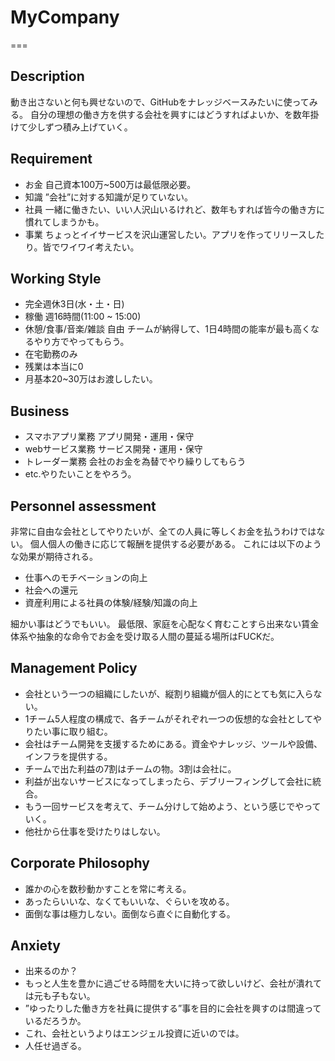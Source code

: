 # MyCompany
===

## Description
<p>
動き出さないと何も興せないので、GitHubをナレッジベースみたいに使ってみる。
自分の理想の働き方を供する会社を興すにはどうすればよいか、を数年掛けて少しずつ積み上げていく。
</p>

## Requirement
- お金 自己資本100万~500万は最低限必要。
- 知識 ”会社”に対する知識が足りていない。
- 社員 一緒に働きたい、いい人沢山いるけれど、数年もすれば皆今の働き方に慣れてしまうかも。
- 事業 ちょっとイイサービスを沢山運営したい。アプリを作ってリリースしたり。皆でワイワイ考えたい。

## Working Style
- 完全週休3日(水・土・日)
- 稼働 週16時間(11:00 ~ 15:00)
- 休憩/食事/音楽/雑談 自由 チームが納得して、1日4時間の能率が最も高くなるやり方でやってもらう。
- 在宅勤務のみ
- 残業は本当に0
- 月基本20~30万はお渡ししたい。

## Business
- スマホアプリ業務 アプリ開発・運用・保守
- webサービス業務 サービス開発・運用・保守
- トレーダー業務 会社のお金を為替でやり繰りしてもらう
- etc.やりたいことをやろう。

## Personnel assessment
<p>
非常に自由な会社としてやりたいが、全ての人員に等しくお金を払うわけではない。
個人個人の働きに応じて報酬を提供する必要がある。
これには以下のような効果が期待される。
</p>

- 仕事へのモチベーションの向上
- 社会への還元
- 資産利用による社員の体験/経験/知識の向上

<p>
細かい事はどうでもいい。
最低限、家庭を心配なく育むことすら出来ない賃金体系や抽象的な命令でお金を受け取る人間の蔓延る場所はFUCKだ。
</p>

## Management Policy
- 会社という一つの組織にしたいが、縦割り組織が個人的にとても気に入らない。
- 1チーム5人程度の構成で、各チームがそれぞれ一つの仮想的な会社としてやりたい事に取り組む。
- 会社はチーム開発を支援するためにある。資金やナレッジ、ツールや設備、インフラを提供する。
- チームで出た利益の7割はチームの物。3割は会社に。
- 利益が出ないサービスになってしまったら、デブリーフィングして会社に統合。
- もう一回サービスを考えて、チーム分けして始めよう、という感じでやっていく。
- 他社から仕事を受けたりはしない。

## Corporate Philosophy
- 誰かの心を数秒動かすことを常に考える。
- あったらいいな、なくてもいいな、ぐらいを攻める。
- 面倒な事は極力しない。面倒なら直ぐに自動化する。

## Anxiety
- 出来るのか？
- もっと人生を豊かに過ごせる時間を大いに持って欲しいけど、会社が潰れては元も子もない。
- ”ゆったりした働き方を社員に提供する”事を目的に会社を興すのは間違っているだろうか。
- これ、会社というよりはエンジェル投資に近いのでは。
- 人任せ過ぎる。


